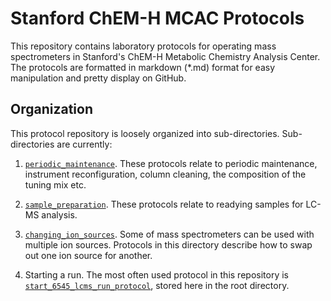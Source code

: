 # Stanford ChEM-H MCAC Protocols

This repository contains laboratory protocols for operating mass spectrometers in Stanford's ChEM-H Metabolic Chemistry Analysis Center.  The protocols are formatted in markdown (*.md) format for easy manipulation and pretty display on GitHub.

## Organization

This protocol repository is loosely organized into sub-directories.  Sub-directories are currently:

1. [`periodic_maintenance`](periodic_maintenance).  These protocols relate to periodic maintenance, instrument reconfiguration, column cleaning, the composition of the tuning mix etc.

2. [`sample_preparation`](sample_preparation).  These protocols relate to readying samples for LC-MS analysis.

3. [`changing_ion_sources`](changing_ion_sources).  Some of mass spectrometers can be used with multiple ion sources.  Protocols in this directory describe how to swap out one ion source for another.

4. Starting a run.  The most often used protocol in this repository is [`start_6545_lcms_run_protocol`](start_6545_lcms_run_protocol.md), stored here in the root directory.